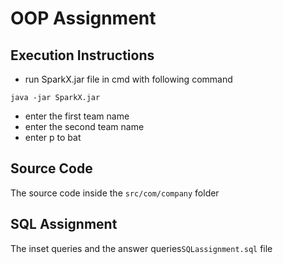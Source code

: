 # OOP Assignment

## Execution Instructions

- run SparkX.jar file in cmd with following command

```
java -jar SparkX.jar
```

- enter the first team name
- enter the second team name
- enter p to bat

## Source Code

The source code inside the `src/com/company` folder

## SQL Assignment

The inset queries and the answer queries`SQLassignment.sql` file
